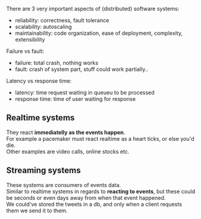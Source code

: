 
There are 3 very important aspects of (distributed) software systems:
- reliability: correctness, fault tolerance
- scalability: autoscaling
- maintainability: code organization, ease of deployment, complexity, extensibility

Failure vs fault:
- failure: total crash, nothing works
- fault: crash of system part, stuff could work partially..

Latency vs response time:
- latency: time request waiting in queueu to be processed
- response time: time of user waiting for response

## Realtime systems

They react **immediatelly as the events happen**.  
For example a pacemaker must react realtime as a heart ticks, or else you'd die.  
Other examples are video calls, online stocks etc.

## Streaming systems

These systems are consumers of events data.  
Similar to realtime systems in regards to **reacting to events**,
but these could be seconds or even days away from when that event happened.  
We could've stored the tweets in a db, and only when a client requests them we send it to them.







